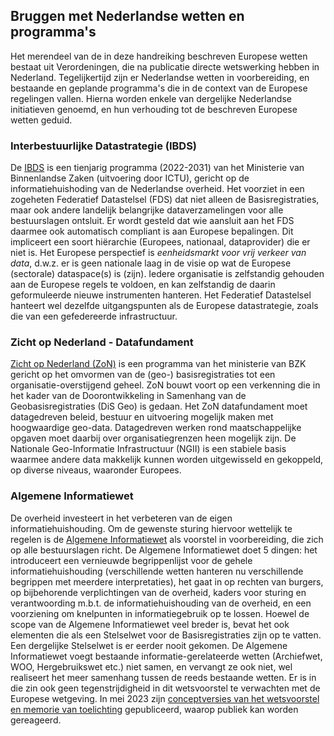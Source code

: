 ## Bruggen met Nederlandse wetten en programma's

Het merendeel van de in deze handreiking beschreven Europese wetten bestaat uit Verordeningen, die na publicatie directe wetswerking hebben in Nederland.
Tegelijkertijd zijn er Nederlandse wetten in voorbereiding, en bestaande en geplande programma's die in de context van de Europese regelingen vallen. Hierna worden enkele van dergelijke Nederlandse initiatieven genoemd, en hun verhouding tot de beschreven Europese wetten geduid.

### Interbestuurlijke Datastrategie (IBDS)
De [IBDS](https://www.digitaleoverheid.nl/interbestuurlijke-datastrategie/) is een tienjarig programma (2022-2031) van het Ministerie van Binnenlandse Zaken (uitvoering door ICTU), gericht op de informatiehuishoding van de Nederlandse overheid. Het voorziet in een zogeheten Federatief Datastelsel (FDS) dat niet alleen de Basisregistraties, maar ook andere landelijk belangrijke dataverzamelingen voor alle bestuurslagen ontsluit. 
Er wordt gesteld dat wie aansluit aan het FDS daarmee ook automatisch compliant is aan Europese bepalingen. Dit impliceert een soort hiërarchie (Europees, nationaal, dataprovider) die er niet is. Het Europese perspectief is  _eenheidsmarkt voor vrij verkeer van data_, d.w.z. er is geen nationale laag in de visie op wat de Europese (sectorale) dataspace(s) is (zijn). Iedere organisatie is zelfstandig gehouden aan de Europese regels te voldoen, en kan zelfstandig de daarin geformuleerde nieuwe instrumenten hanteren.
Het Federatief Datastelsel hanteert wel dezelfde uitgangspunten als de Europese datastrategie, zoals die van een gefedereerde infrastructuur. 
### Zicht op Nederland - Datafundament
[Zicht op Nederland (ZoN)](https://www.geobasisregistraties.nl/basisregistraties/zicht-op-nederland) is een programma van het ministerie van BZK gericht op het omvormen van de (geo-) basisregistraties tot een organisatie-overstijgend geheel. ZoN bouwt voort op een verkenning die in het kader van de Doorontwikkeling in Samenhang van de Geobasisregistraties (DiS Geo) is gedaan. Het ZoN datafundament moet datagedreven beleid, bestuur en uitvoering mogelijk maken met hoogwaardige geo-data. Datagedreven werken rond maatschappelijke opgaven moet daarbij over organisatiegrenzen heen mogelijk zijn. De Nationale Geo-Informatie Infrastructuur (NGII) is een stabiele basis waarmee andere data makkelijk kunnen worden uitgewisseld en gekoppeld, op diverse niveaus, waaronder Europees.
### Algemene Informatiewet
De overheid investeert in het verbeteren van de eigen informatiehuishouding. Om de gewenste sturing hiervoor wettelijk te regelen is de [Algemene Informatiewet](https://www.rcihh.nl/speerpunten/algemene-informatiewet) als voorstel in voorbereiding, die zich op alle bestuurslagen richt. De Algemene Informatiewet doet 5 dingen: het introduceert een vernieuwde begrippenlijst voor de gehele informatiehuishouding (verschillende wetten hanteren nu verschillende begrippen met meerdere interpretaties), het gaat in op rechten van burgers, op bijbehorende verplichtingen van de overheid, kaders voor sturing en verantwoording m.b.t. de informatiehuishouding van de overheid, en een voorziening om knelpunten in informatiegebruik op te lossen. Hoewel de scope van de Algemene Informatiewet veel breder is, bevat het ook elementen die als een Stelselwet voor de Basisregistraties zijn op te vatten. Een dergelijke Stelselwet is er eerder nooit gekomen. De Algemene Informatiewet voegt bestaande informatie-gerelateerde wetten (Archiefwet, WOO, Hergebruikswet etc.) niet samen, en vervangt ze ook niet, wel realiseert het meer samenhang tussen de reeds bestaande wetten. Er is in die zin ook geen tegenstrijdigheid in dit wetsvoorstel te verwachten met de Europese wetgeving.
In mei 2023 zijn [conceptversies van het wetsvoorstel en memorie van toelichting](https://www.rcihh.nl/speerpunten/algemene-informatiewet/wetsvoorstel-en-memorie-van-toelichting) gepubliceerd, waarop publiek kan worden gereageerd.